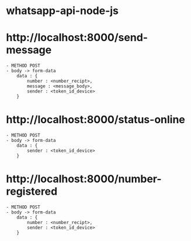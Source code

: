 # whatsapp-api-node-js

<!-- REQUEST -->

# http://localhost:8000/send-message
    - METHOD POST
    - body -> form-data
        data : {
            number : <number_recipt>,
            message : <message_body>,
            sender : <token_id_device>
        }

# http://localhost:8000/status-online
    - METHOD POST
    - body -> form-data
        data : {
            sender : <token_id_device>
        }

# http://localhost:8000/number-registered
    - METHOD POST
    - body -> form-data
        data : {
            number : <number_recipt>,
            sender : <token_id_device>
        }

